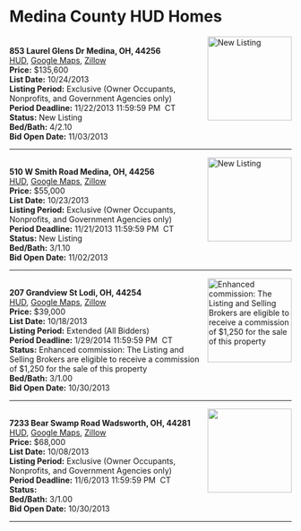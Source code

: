 # Medina County HUD Homes

[<img alt="New Listing" src="https://www.hudhomestore.com/pages/ImageShow.aspx?Case=412-630463" align="right" style="height:150px;">](http://www.hudhomestore.com/Listing/PropertyDetails.aspx?caseNumber=412-630463)  
**853 Laurel Glens Dr Medina, OH, 44256**  
[HUD](http://www.hudhomestore.com/Listing/PropertyDetails.aspx?caseNumber=412-630463), [Google Maps](http://maps.google.com/maps?q=853+Laurel+Glens+Dr+Medina%2C+OH%2C+44256), [Zillow](http://www.zillow.com/homes/853+Laurel+Glens+Dr+Medina%2C+OH%2C+44256/)  
**Price:** $135,600  
**List Date:** 10/24/2013  
**Listing Period:** Exclusive (Owner Occupants, Nonprofits, and Government Agencies only)  
**Period Deadline:** 11/22/2013 11:59:59 PM  CT  
**Status:** New Listing  
**Bed/Bath:** 4/2.10  
**Bid Open Date:** 11/03/2013

***

[<img alt="New Listing" src="https://www.hudhomestore.com/pages/ImageShow.aspx?Case=412-548023" align="right" style="height:150px;">](http://www.hudhomestore.com/Listing/PropertyDetails.aspx?caseNumber=412-548023)  
**510 W Smith Road Medina, OH, 44256**  
[HUD](http://www.hudhomestore.com/Listing/PropertyDetails.aspx?caseNumber=412-548023), [Google Maps](http://maps.google.com/maps?q=510+W+Smith+Road+Medina%2C+OH%2C+44256), [Zillow](http://www.zillow.com/homes/510+W+Smith+Road+Medina%2C+OH%2C+44256/)  
**Price:** $55,000  
**List Date:** 10/23/2013  
**Listing Period:** Exclusive (Owner Occupants, Nonprofits, and Government Agencies only)  
**Period Deadline:** 11/21/2013 11:59:59 PM  CT  
**Status:** New Listing  
**Bed/Bath:** 3/1.10  
**Bid Open Date:** 11/02/2013

***

[<img alt="Enhanced commission: The Listing and Selling Brokers are eligible to receive a commission of $1,250 for the sale of this property" src="https://www.hudhomestore.com/pages/ImageShow.aspx?Case=412-586492" align="right" style="height:150px;">](http://www.hudhomestore.com/Listing/PropertyDetails.aspx?caseNumber=412-586492)  
**207 Grandview St Lodi, OH, 44254**  
[HUD](http://www.hudhomestore.com/Listing/PropertyDetails.aspx?caseNumber=412-586492), [Google Maps](http://maps.google.com/maps?q=207+Grandview+St+Lodi%2C+OH%2C+44254), [Zillow](http://www.zillow.com/homes/207+Grandview+St+Lodi%2C+OH%2C+44254/)  
**Price:** $39,000  
**List Date:** 10/18/2013  
**Listing Period:** Extended (All Bidders)  
**Period Deadline:** 1/29/2014 11:59:59 PM  CT  
**Status:** Enhanced commission: The Listing and Selling Brokers are eligible to receive a commission of $1,250 for the sale of this property  
**Bed/Bath:** 3/1.00  
**Bid Open Date:** 10/30/2013

***

[<img alt="" src="https://www.hudhomestore.com/pages/ImageShow.aspx?Case=412-644562" align="right" style="height:150px;">](http://www.hudhomestore.com/Listing/PropertyDetails.aspx?caseNumber=412-644562)  
**7233 Bear Swamp Road Wadsworth, OH, 44281**  
[HUD](http://www.hudhomestore.com/Listing/PropertyDetails.aspx?caseNumber=412-644562), [Google Maps](http://maps.google.com/maps?q=7233+Bear+Swamp+Road+Wadsworth%2C+OH%2C+44281), [Zillow](http://www.zillow.com/homes/7233+Bear+Swamp+Road+Wadsworth%2C+OH%2C+44281/)  
**Price:** $68,000  
**List Date:** 10/08/2013  
**Listing Period:** Exclusive (Owner Occupants, Nonprofits, and Government Agencies only)  
**Period Deadline:** 11/6/2013 11:59:59 PM  CT  
**Status:**   
**Bed/Bath:** 3/1.00  
**Bid Open Date:** 10/30/2013

***

